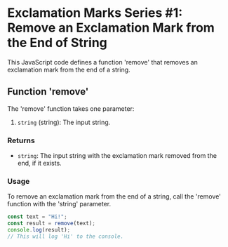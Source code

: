 # Exclamation Marks Series #1: Remove an Exclamation Mark from the End of String

This JavaScript code defines a function 'remove' that removes an exclamation mark from the end of a string.

## Function 'remove'

The 'remove' function takes one parameter:

1. `string` (string): The input string.

### Returns

- `string`: The input string with the exclamation mark removed from the end, if it exists.

### Usage

To remove an exclamation mark from the end of a string, call the 'remove' function with the 'string' parameter.

```javascript
const text = "Hi!";
const result = remove(text);
console.log(result);
// This will log 'Hi' to the console.
